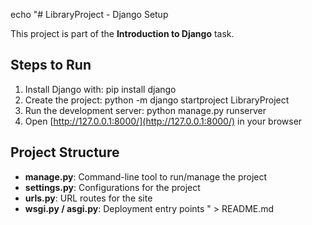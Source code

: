 echo "# LibraryProject - Django Setup

This project is part of the **Introduction to Django** task.

## Steps to Run
1. Install Django with: pip install django
2. Create the project: python -m django startproject LibraryProject
3. Run the development server: python manage.py runserver
4. Open [http://127.0.0.1:8000/](http://127.0.0.1:8000/) in your browser

## Project Structure
- **manage.py**: Command-line tool to run/manage the project
- **settings.py**: Configurations for the project
- **urls.py**: URL routes for the site
- **wsgi.py / asgi.py**: Deployment entry points
" > README.md